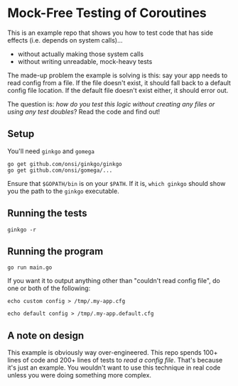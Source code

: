 # Mock-Free Testing of Coroutines

This is an example repo that shows you how to test code that
has side effects (i.e. depends on system calls)...

- without actually making those system calls
- without writing unreadable, mock-heavy tests

The made-up problem the example is solving is this: say your
app needs to read config from a file. If the file doesn't
exist, it should fall back to a default config file
location. If the default file doesn't exist either, it
should error out.

The question is: *how do you test this logic without
creating any files or using any test doubles*? Read the code
and find out!

## Setup

You'll need `ginkgo` and `gomega`

```
go get github.com/onsi/ginkgo/ginkgo
go get github.com/onsi/gomega/...
```

Ensure that `$GOPATH/bin` is on your `$PATH`. If it is,
`which ginkgo` should show you the path to the `ginkgo`
executable.

## Running the tests

```
ginkgo -r
```

## Running the program

```
go run main.go
```

If you want it to output anything other than "couldn't read
config file", do one or both of the following:

```
echo custom config > /tmp/.my-app.cfg
```

```
echo default config > /tmp/.my-app.default.cfg
```

## A note on design

This example is obviously way over-engineered. This repo
spends 100+ lines of code and 200+ lines of tests to *read a
config file*. That's because it's just an example. You
wouldn't want to use this technique in real code unless you
were doing something more complex.
